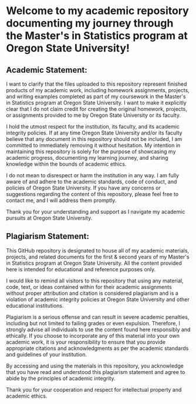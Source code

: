 # Welcome to my academic repository documenting my journey through the Master's in Statistics program at Oregon State University!


## Academic Statement:

I want to clarify that the files uploaded to this repository represent finished products of my academic work, including homework assignments, projects, and writing examples completed as part of my coursework in the Master's in Statistics program at Oregon State University. I want to make it explicitly clear that I do not claim credit for creating the original homework, projects, or assignments provided to me by Oregon State University or its faculty.

I hold the utmost respect for the institution, its faculty, and its academic integrity policies. If at any time Oregon State University and/or its faculty believe that any document in this repository should not be included, I am committed to immediately removing it without hesitation. My intention in maintaining this repository is solely for the purpose of showcasing my academic progress, documenting my learning journey, and sharing knowledge within the bounds of academic ethics.

I do not mean to disrespect or harm the institution in any way. I am fully aware of and adhere to the academic standards, code of conduct, and policies of Oregon State University. If you have any concerns or suggestions regarding the content of this repository, please feel free to contact me, and I will address them promptly.

Thank you for your understanding and support as I navigate my academic pursuits at Oregon State University.

## Plagiarism Statement:

This GitHub repository is designated to house all of my academic materials, projects, and related documents for the first & second years of my Master's in Statistics program at Oregon State University. All the content provided here is intended for educational and reference purposes only. 

I would like to remind all visitors to this repository that using any material, code, text, or ideas contained within for their academic assignments without proper attribution and citation is considered plagiarism and is a violation of academic integrity policies at Oregon State University and other educational institutions. 

Plagiarism is a serious offense and can result in severe academic penalties, including but not limited to failing grades or even expulsion. Therefore, I strongly advise all individuals to use the content found here responsibly and ethically. If you choose to incorporate any of this material into your own academic work, it is your responsibility to ensure that you provide appropriate citations and acknowledgments as per the academic standards and guidelines of your institution.

By accessing and using the materials in this repository, you acknowledge that you have read and understood this plagiarism statement and agree to abide by the principles of academic integrity.

Thank you for your cooperation and respect for intellectual property and academic ethics.

